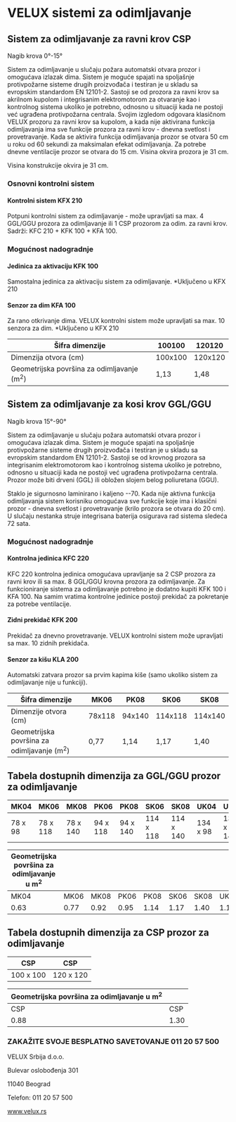 # VELUX sistemi za odimljavanje

## Sistem za odimljavanje za ravni krov CSP
Nagib krova 0°-15°

Sistem za odimljavanje u slučaju požara automatski otvara prozor i omogućava izlazak dima. Sistem je moguće spajati na spoljašnje protivpožarne sisteme drugih proizvođača i testiran je u skladu sa evropskim standardom EN 12101-2. Sastoji se od prozora za ravni krov sa akrilnom kupolom i integrisanim elektromotorom za otvaranje kao i kontrolnog sistema ukoliko je potrebno, odnosno u situaciji kada ne postoji već ugrađena protivpožarna centrala. Svojim izgledom odgovara klasičnom VELUX prozoru za ravni krov sa kupolom, a kada nije aktivirana funkcija odimljavanja ima sve funkcije prozora za ravni krov - dnevna svetlost i provetravanje. Kada se aktivira funkcija odimljavanja prozor se otvara 50 cm u roku od 60 sekundi za maksimalan efekat odimljavanja. Za potrebe dnevne ventilacije prozor se otvara do 15 cm. Visina okvira prozora je 31 cm.

Visina konstrukcije okvira je 31 cm.

### Osnovni kontrolni sistem

#### Kontrolni sistem KFX 210

Potpuni kontrolni sistem za odimljavanje - može upravljati sa max. 4 GGL/GGU prozora za odimljavanje ili 1 CSP prozorom za odim. za ravni krov. Sadrži: KFC 210 + KFK 100 + KFA 100.

### Mogućnost nadogradnje
#### Jedinica za aktivaciju KFK 100

Samostalna jedinica za aktivaciju sistem za odimljavanje. *Uključeno u KFX 210

#### Senzor za dim KFA 100

Za rano otkrivanje dima. VELUX kontrolni sistem može upravljati sa max. 10 senzora za dim. *Uključeno u KFX 210

| Šifra dimenzije | 100100 | 120120 |
|----------|----------|----------|
| Dimenzija otvora (cm) | 100x100 | 120x120 |
| Geometrijska površina za odimljavanje (m<sup>2</sup>) | 1,13 | 1,48 |

## Sistem za odimljavanje za kosi krov GGL/GGU
Nagib krova 15°-90°

Sistem za odimljavanje u slučaju požara automatski otvara prozor i omogućava izlazak dima. Sistem je moguće spajati na  spoljašnje protivpožarne sisteme drugih proizvođača i testiran je u skladu sa evropskim standardom EN 12101-2. Sastoji se od krovnog prozora sa integrisanim elektromotorom kao i kontrolnog sistema ukoliko je potrebno, odnosno u situaciji kada ne postoji već ugrađena protivpožarna centrala. Prozor može biti drveni (GGL) ili obložen slojem belog poliuretana (GGU).

Staklo je sigurnosno laminirano i kaljeno --70. Kada nije aktivna funkcija odimljavanja sistem korisniku omogućava sve funkcije koje ima i klasični prozor - dnevna svetlost i provetravanje (krilo prozora se otvara do 20 cm). U slučaju  nestanka struje integrisana baterija osigurava rad sistema sledeća 72 sata.

### Mogućnost nadogradnje

#### Kontrolna jedinica KFC 220

KFC 220 kontrolna jedinica omogućava upravljanje sa 2 CSP prozora za ravni krov ili sa max. 8 GGL/GGU krovna prozora za odimljavanje. Za funkcioniranje sistema za odimljavanje potrebno je dodatno kupiti KFK 100 i KFA 100. Na samim vratima kontrolne jedinice postoji prekidač za pokretanje za potrebe ventilacije.

#### Zidni prekidač KFK 200

Prekidač za dnevno provetravanje. VELUX kontrolni sistem može upravljati sa max. 10 zidnih prekidača.

#### Senzor za kišu KLA 200

Automatski zatvara prozor sa prvim kapima kiše (samo ukoliko sistem za odimljavanje nije u funkciji).

| Šifra dimenzije | MK06 | PK08 | SK06 | SK08 |
|----------|----------|----------|----------|----------|
| Dimenzije otvora (cm) | 78x118 | 94x140 | 114x118 | 114x140 |
| Geometrijska površina za odimljavanje (m<sup>2</sup>) | 0,77 | 1,14 | 1,17 | 1,40 |

## Tabela dostupnih dimenzija za GGL/GGU prozor za odimljavanje


|MK04|MK06|MK08|PK06|PK08|SK06|SK08|UK04|UK08|
|---|---|---|---|---|---|---|---|---|
|78 x 98|78 x 118|78 x 140|94 x 118|94 x 140|114 x 118|114 x 140|134 x 98|134 x 140|

|Geometrijska površina za odimljavanje u m<sup>2</sup>|||||||||
|---|---|---|---|---|---|---|---|---|
|MK04|MK06|MK08|PK06|PK08|SK06|SK08|UK04|UK08|
|0.63|0.77|0.92|0.95|1.14|1.17|1.40|1.13|1.67|

## Tabela dostupnih dimenzija za CSP prozor za odimljavanje

|CSP|CSP|
|---|---|
|100 x 100|120 x 120|

|Geometrijska površina za odimljavanje u m<sup>2</sup>||
|---|---|
|CSP|CSP|
|0.88|1.30|

### ZAKAŽITE SVOJE BESPLATNO SAVETOVANJE 011 20 57 500

VELUX Srbija d.o.o.

Bulevar oslobođenja 301

11040 Beograd

Telefon: 011 20 57 500

www.velux.rs